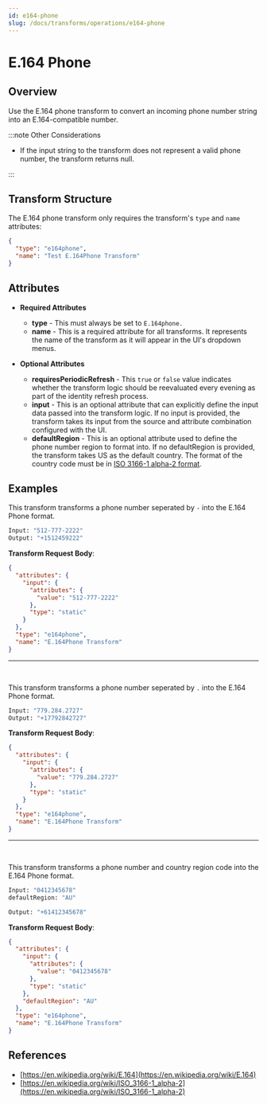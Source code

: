 ```yaml
---
id: e164-phone
slug: /docs/transforms/operations/e164-phone
---
```

# E.164 Phone

## Overview

Use the E.164 phone transform to convert an incoming phone number string into an E.164-compatible number.

:::note Other Considerations

- If the input string to the transform does not represent a valid phone number, the transform returns null.

:::

## Transform Structure

The E.164 phone transform only requires the transform's `type` and `name` attributes:

```json
{
  "type": "e164phone",
  "name": "Test E.164Phone Transform"
}
```

## Attributes

- **Required Attributes**

  - **type** - This must always be set to `E.164phone.`
  - **name** - This is a required attribute for all transforms. It represents the name of the transform as it will appear in the UI's dropdown menus.

- **Optional Attributes**
  - **requiresPeriodicRefresh** - This `true` or `false` value indicates whether the transform logic should be reevaluated every evening as part of the identity refresh process.
  - **input** - This is an optional attribute that can explicitly define the input data passed into the transform logic. If no input is provided, the transform takes its input from the source and attribute combination configured with the UI.
  - **defaultRegion** - This is an optional attribute used to define the phone number region to format into. If no defaultRegion is provided, the transform takes US as the default country. The format of the country code must be in [ISO 3166-1 alpha-2 format](https://en.wikipedia.org/wiki/ISO_3166-1_alpha-2).

## Examples

This transform transforms a phone number seperated by `-` into the E.164 Phone format.

```bash
Input: "512-777-2222"
Output: "+1512459222"
```

**Transform Request Body**:

```json
{
  "attributes": {
    "input": {
      "attributes": {
        "value": "512-777-2222"
      },
      "type": "static"
    }
  },
  "type": "e164phone",
  "name": "E.164Phone Transform"
}
```

---

<p>&nbsp;</p>

This transform transforms a phone number seperated by `.` into the E.164 Phone format.

```bash
Input: "779.284.2727"
Output: "+17792842727"
```

**Transform Request Body**:

```json
{
  "attributes": {
    "input": {
      "attributes": {
        "value": "779.284.2727"
      },
      "type": "static"
    }
  },
  "type": "e164phone",
  "name": "E.164Phone Transform"
}
```

---

<p>&nbsp;</p>

This transform transforms a phone number and country region code into the E.164 Phone format.

```bash
Input: "0412345678"
defaultRegion: "AU"

Output: "+61412345678"
```

**Transform Request Body**:

```json
{
  "attributes": {
    "input": {
      "attributes": {
        "value": "0412345678"
      },
      "type": "static"
    },
    "defaultRegion": "AU"
  },
  "type": "e164phone",
  "name": "E.164Phone Transform"
}
```

## References

- [https://en.wikipedia.org/wiki/E.164](https://en.wikipedia.org/wiki/E.164)
- [https://en.wikipedia.org/wiki/ISO_3166-1_alpha-2](https://en.wikipedia.org/wiki/ISO_3166-1_alpha-2)
